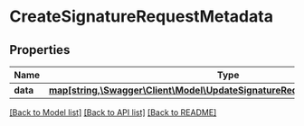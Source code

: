 # CreateSignatureRequestMetadata

## Properties
Name | Type | Description | Notes
------------ | ------------- | ------------- | -------------
**data** | [**map[string,\Swagger\Client\Model\UpdateSignatureRequestMetadataDataValue]**](UpdateSignatureRequestMetadataDataValue.md) |  | [optional] 

[[Back to Model list]](../../README.md#documentation-for-models) [[Back to API list]](../../README.md#documentation-for-api-endpoints) [[Back to README]](../../README.md)

